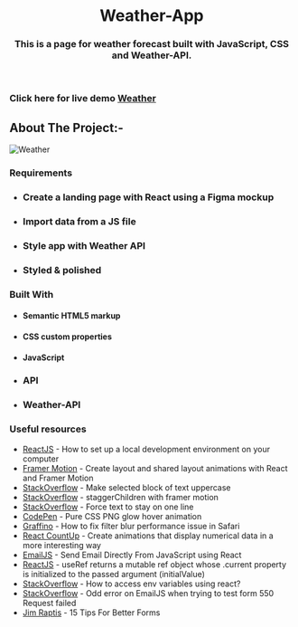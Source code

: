 <!-- PROJECT LOGO -->
<p align="center">

  <h1 align="center">Weather-App</h1>

  <h3 align="center">
  This is a page for weather forecast built with JavaScript, CSS and Weather-API.
  </h3>
 <br />
 

 ### Click here for live demo   <a href="https://siddharthchn.github.io/WeatherApp/" target="_blank">Weather</a>

</p>

<!-- ABOUT THE PROJECT -->

## About The Project:-


![Weather](https://github.com/Siddharthchn/WeatherApp/assets/109435160/47720ef5-bd0f-46f4-adc0-46a0e084a7ac)



### Requirements

- ### Create a landing page with React using a Figma mockup
- ### Import data from a JS file
- ### Style app with Weather API
- ### Styled & polished
  

### Built With

- #### Semantic HTML5 markup
- #### CSS custom properties
- #### JavaScript
- ### API
- ###  Weather-API



### Useful resources

- [ReactJS](https://reactjs.org/tutorial/tutorial.html) - How to set up a local development environment on your computer
- [Framer Motion](https://www.framer.com/docs/layout-animations/) - Create layout and shared layout animations with React and Framer Motion
- [StackOverflow](https://stackoverflow.com/questions/35184509/make-selected-block-of-text-uppercase) - Make selected block of text uppercase
- [StackOverflow](https://stackoverflow.com/questions/62007505/staggerchildren-with-framer-motion) - staggerChildren with framer motion
- [StackOverflow](https://stackoverflow.com/questions/37261988/force-text-to-stay-on-one-line) - Force text to stay on one line
- [CodePen](https://codepen.io/widhi_allan/pen/jOBewE) - Pure CSS PNG glow hover animation
- [Graffino](https://graffino.com/til/CjT2jrcLHP-how-to-fix-filter-blur-performance-issue-in-safari) - How to fix filter blur performance issue in Safari
- [React CountUp](https://github.com/glennreyes/react-countup) - Create animations that display numerical data in a more interesting way
- [EmailJS](https://www.emailjs.com/docs/examples/reactjs/) - Send Email Directly From JavaScript using React
- [ReactJS](https://it.reactjs.org/docs/hooks-reference.html#useref) - useRef returns a mutable ref object whose .current property is initialized to the passed argument (initialValue)
- [StackOverflow](https://stackoverflow.com/questions/71607893/how-to-access-env-variables-using-react) - How to access env variables using react?
- [StackOverflow](https://stackoverflow.com/questions/71357518/odd-error-on-emailjs-when-trying-to-test-form-550-request-failed) - Odd error on EmailJS when trying to test form 550 Request failed
- [Jim Raptis](https://medium.muz.li/15-tips-for-better-ui-forms-744febd107f9) - 15 Tips For Better Forms



